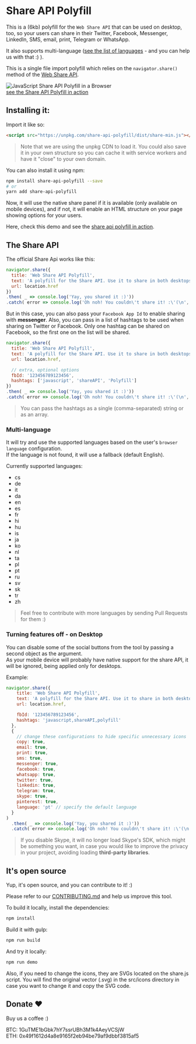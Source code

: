 # Share API Polyfill

This is a (6kb) polyfill for the `Web Share API` that can be used on desktop, too, so your users can share in their Twitter, Facebook, Messenger, LinkedIn, SMS, email, print, Telegram or WhatsApp.

It also supports multi-language ([see the list of languages](#multi-language) - and you can help us with that :) ).

This is a single file import polyfill which relies on the `navigator.share()` method of the [Web Share API](https://www.w3.org/TR/web-share/).

![JavaScript Share API Polyfill in a Browser](https://github.com/on2-dev/share-api-polyfill/blob/master/demo/demo.gif?raw=true)  
[see the Share API Polyfill in action](https://on2-dev.github.io/share-api-polyfill/demo/)

## Installing it:

Import it like so:

```html
<script src="https://unpkg.com/share-api-polyfill/dist/share-min.js"></script>
```

> Note that we are using the unpkg CDN to load it. You could also save it in your own structure so you can cache it with service workers and have it "close" to your own domain.

You can also install it using npm:

```sh
npm install share-api-polyfill --save
# or
yarn add share-api-polyfill
```

Now, it will use the native share panel if it is available (only available on mobile devices), and if not, it will enable an HTML structure on your page showing options for your users.

Here, check this demo and see the [share api polyfill in action](https://on2-dev.github.io/share-api-polyfill/demo/).

## The Share API

The official Share Api works like this:

```js
navigator.share({
  title: 'Web Share API Polyfill',
  text: 'A polyfill for the Share API. Use it to share in both desktops and mobile devices.',
  url: location.href
})
.then( _ => console.log('Yay, you shared it :)'))
.catch( error => console.log('Oh noh! You couldn\'t share it! :\'(\n', error));
```

But in this case, you can also pass your `Facebook App Id` to enable sharing with **messenger**.
Also, you can pass in a list of hashtags to be used when sharing on Twitter or Facebook. Only one hashtag can be shared on Facebook, so the first one on the list will be shared.

```js
navigator.share({
  title: 'Web Share API Polyfill',
  text: 'A polyfill for the Share API. Use it to share in both desktops and mobile devices.',
  url: location.href,

  // extra, optional options
  fbId: '123456789123456',
  hashtags: ['javascript', 'shareAPI', 'Polyfill']
})
.then( _ => console.log('Yay, you shared it :)'))
.catch( error => console.log('Oh noh! You couldn\'t share it! :\'(\n', error));
```

> You can pass the hashtags as a single (comma-separated) string or as an array.

### Multi-language

It will try and use the supported languages based on the user's `browser language` configuration.  
If the language is not found, it will use a fallback (default English).

Currently supported languages:

- cs
- de
- it
- da
- en
- es
- fr
- hi
- hu
- is
- ja
- ko
- nl
- ta
- pl
- pt
- ru
- sv
- sk
- tr
- zh

> Feel free to contribute with more languages by sending Pull Requests for them :)

### Turning features off - on Desktop

You can disable some of the social buttons from the tool by passing a second object as the argument.  
As your mobile device will probably have native support for the share API, it will be ignored, being applied only for desktops.

Example:

```js
navigator.share({
    title: 'Web Share API Polyfill',
    text: 'A polyfill for the Share API. Use it to share in both desktops and mobile devices.',
    url: location.href,

    fbId: '123456789123456',
    hashtags: 'javascript,shareAPI,polyfill'
  },
  {
    // change these configurations to hide specific unnecessary icons
    copy: true,
    email: true,
    print: true,
    sms: true,
    messenger: true,
    facebook: true,
    whatsapp: true,
    twitter: true,
    linkedin: true,
    telegram: true,
    skype: true,
    pinterest: true,
    language: 'pt' // specify the default language
  }
)
  .then( _ => console.log('Yay, you shared it :)'))
  .catch( error => console.log('Oh noh! You couldn\'t share it! :\'(\n', error));
```

  > If you disable Skype, it will no longer load Skype's SDK, which might be something you want, in case you would like to improve the privacy in your project, avoiding loading **third-party libraries**.

## It's open source

Yup, it's open source, and you can contribute to it! :)

Please refer to our [CONTRIBUTING.md](https://github.com/on2-dev/share-api-polyfill/blob/master/CONTRIBUTING.md) and help us improve this tool.

To build it locally, install the dependencies:

```sh
npm install
```

Build it with gulp:

```sh
npm run build
```

And try it locally:

```sh
npm run demo
```

Also, if you need to change the icons, they are SVGs located on the share.js script.
You will find the original vector (.svg) in the src/icons directory in case you want to change it and copy the SVG code.

## Donate ❤️

Buy us a coffee :)

BTC: 1GuTME1bGbk7hY7ssrUBh3M1k4AeyVCSjW<br/>
ETH: 0x49f1612d4a8e9165f2eb94be79af9dbbf3815af5

